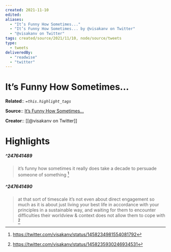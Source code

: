 ```yaml
---
created: 2021-11-10
edited: 
aliases:
  - "It’s Funny How Sometimes..."
  - "It’s Funny How Sometimes... by @visakanv on Twitter"
  - "@visakanv on Twitter"
tags: created/source/2021/11/10, node/source/tweets
type: 
  - tweets
deliveredBy: 
  - "readwise"
  - "twitter"
---
```

# It’s Funny How Sometimes...

**Related**:: 
*`=this.highlight_tags`*

**Source**:: [It’s Funny How Sometimes...](https://twitter.com/visakanv/status/1458234981554081792)

**Creator**:: [[@visakanv on Twitter]]

# Highlights
##### ^247641489
  
> it’s funny how sometimes it really does take a decade to persuade someone of something 
  [^247641489]

[^247641489]: https://twitter.com/visakanv/status/1458234981554081792

##### ^247641490
  
> at that sort of timescale it’s not even about direct engagement so much as it is about just living your best life in accordance with your principles in a sustainable way, and waiting for them to encounter difficulties their worldview & context does not allow them to cope with 
  [^247641490]

[^247641490]: https://twitter.com/visakanv/status/1458235930246934531

